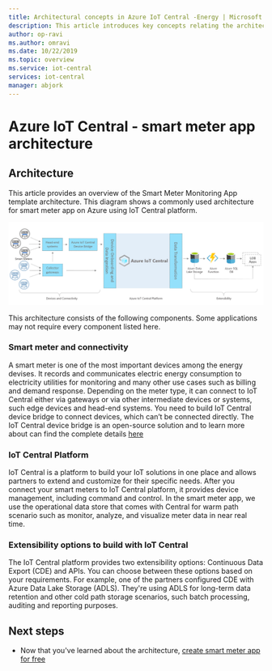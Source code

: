 ```yaml
---
title: Architectural concepts in Azure IoT Central -Energy | Microsoft Docs
description: This article introduces key concepts relating the architecture of Azure IoT Central
author: op-ravi
ms.author: omravi
ms.date: 10/22/2019
ms.topic: overview
ms.service: iot-central
services: iot-central
manager: abjork
---
```


# Azure IoT Central - smart meter app architecture

## Architecture

This article provides an overview of the Smart Meter Monitoring App template architecture. This diagram shows a commonly used architecture for smart meter app on Azure using IoT Central platform.

![smart meter architecture](media/concept-iot-central-smart-meter/smart-meter-app-architecture.png)

This architecture consists of the following components. Some applications may not require every component listed here.

### Smart meter and connectivity 

A smart meter is one of the most important devices among the energy devises. It records and communicates electric energy consumption to electricity utilities for monitoring and many other use cases such as billing and demand response. Depending on the meter type, it can connect to IoT Central either via gateways or via other intermediate devices or systems, such edge devices and head-end systems. You need to build IoT Central device bridge to connect devices, which can’t be connected directly. The IoT Central device bridge is an open-source solution and to learn more about can find the complete details [here](https://docs.microsoft.com/en-us/azure/iot-central/howto-build-iotc-device-bridge) 


### IoT Central Platform

IoT Central is a platform to build your IoT solutions in one place and allows partners to extend and customize for their specific needs. After you connect your smart meters to IoT Central platform, it provides device management, including command and control. In the smart meter app, we use the operational data store that comes with Central for warm path scenario such as monitor, analyze, and visualize meter data in near real time.

### Extensibility options to build with IoT Central
The IoT Central platform provides two extensibility options: Continuous Data Export (CDE) and APIs. You can choose between these options based on your requirements. For example, one of the partners configured CDE with Azure Data Lake Storage (ADLS). They're using ADLS for long-term data retention and other cold path storage scenarios, such batch processing, auditing and reporting purposes. 

## Next steps

* Now that you've learned about the architecture, [create smart meter app for free](https://apps.azureiotcentral.com/build/new/smart-meter-monitoring)

